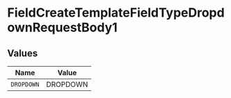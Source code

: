 # FieldCreateTemplateFieldTypeDropdownRequestBody1


## Values

| Name       | Value      |
| ---------- | ---------- |
| `DROPDOWN` | DROPDOWN   |